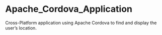 # Apache_Cordova_Application
Cross-Platform application using Apache Cordova to find and display the user’s location.
